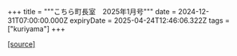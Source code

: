 +++
title = """こちら町長室　2025年1月号"""
date = 2024-12-31T07:00:00.000Z
expiryDate = 2025-04-24T12:46:06.322Z
tags = ["kuriyama"]
+++


[[source]](https://www.town.kuriyama.hokkaido.jp/site/mayor/30273.html)
